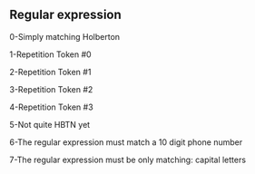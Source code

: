 ## Regular expression  
  
0-Simply matching Holberton  
  
1-Repetition Token #0   
  
2-Repetition Token #1  
  
3-Repetition Token #2  
  
4-Repetition Token #3  
  
5-Not quite HBTN yet  
  
6-The regular expression must match a 10 digit phone number  
  
7-The regular expression must be only matching: capital letters  
